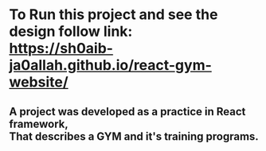 # To Run this project and see the design follow link:<br/>https://sh0aib-ja0allah.github.io/react-gym-website/

## A project was developed as a practice in React framework, <br />That describes a GYM and it's training programs.
